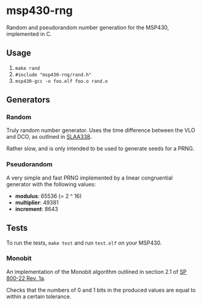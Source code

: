 # msp430-rng

Random and pseudorandom number generation for the MSP430, implemented in C.

## Usage

1. `make rand`
1. `#include "msp430-rng/rand.h"`
1. `msp430-gcc -o foo.elf foo.o rand.o`

## Generators

### Random

Truly random number generator. Uses the time difference between the VLO and DCO, as outlined in [SLAA338](http://www.ti.com/sc/docs/psheets/abstract/apps/slaa338.htm).

Rather slow, and is only intended to be used to generate seeds for a PRNG.

### Pseudorandom

A very simple and fast PRNG implemented by a linear congruential generator with the following values:

* **modulus**: 65536 (= 2 ^ 16)
* **multiplier**: 49381
* **increment**: 8643

## Tests

To run the tests, `make test` and run `test.elf` on your MSP430.

### Monobit

An implementation of the Monobit algorithm outlined in section 2.1 of [SP 800-22 Rev. 1a](http://csrc.nist.gov/publications/nistpubs/800-22-rev1a/SP800-22rev1a.pdf).

Checks that the numbers of 0 and 1 bits in the produced values are equal to within a certain tolerance.
